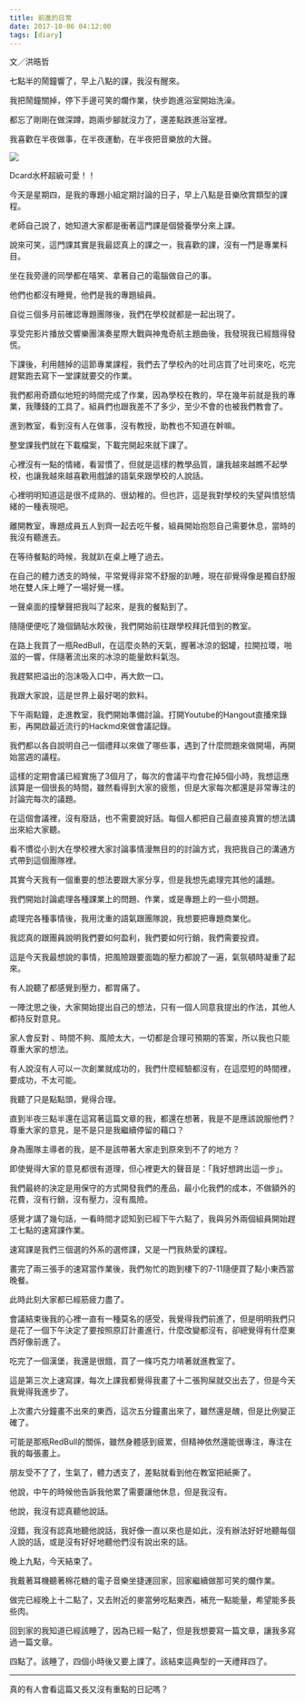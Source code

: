 ```yaml
---
title: 前進的日常
date: 2017-10-06 04:12:00
tags: [diary]
---
```


文／洪晧哲

七點半的鬧鐘響了，早上八點的課，我沒有醒來。

我把鬧鐘關掉，停下手邊可笑的爛作業，快步跑進浴室開始洗澡。

都忘了剛剛在做深蹲，跑兩步腳就沒力了，還差點跌進浴室裡。

我喜歡在半夜做事，在半夜運動，在半夜把音樂放的大聲。

![](https://imgur.dcard.tw/Ls1KnI9.jpg)

Dcard水杯超級可愛！！

今天是星期四，是我的專題小組定期討論的日子，早上八點是音樂欣賞類型的課程。

老師自己說了，她知道大家都是衝著這門課是個營養學分來上課。

說來可笑，這門課其實是我最認真上的課之一，我喜歡的課，沒有一門是專業科目。

坐在我旁邊的同學都在嘻笑、拿著自己的電腦做自己的事。

他們也都沒有睡覺，他們是我的專題組員。

自從三個多月前確認專題團隊後，我們在學校就都是一起出現了。

享受完影片播放交響樂團演奏星際大戰與神鬼奇航主題曲後，我發現我已經餓得發慌。

下課後，利用翹掉的這節專業課程，我們去了學校內的吐司店買了吐司來吃，吃完趕緊跑去寫下一堂課就要交的作業。

我們都用奇蹟似地短的時間完成了作業，因為學校在教的，早在幾年前就是我的專業，我賺錢的工具了。組員們也跟我差不了多少，至少不會的也被我們教會了。

進到教室，看到沒有人在做事，沒有教授，助教也不知道在幹嘛。

整堂課我們就在下載檔案，下載完開起來就下課了。

心裡沒有一點的情緒，看習慣了，但就是這樣的教學品質，讓我越來越瞧不起學校，也讓我越來越喜歡用戲謔的語氣來跟學校的人說話。

心裡明明知道這是很不成熟的、很幼稚的。但也許，這是我對學校的失望與憤怒情緒的一種表現吧。

離開教室，專題成員五人到齊一起去吃午餐，組員開始抱怨自己需要休息，當時的我沒有聽進去。

在等待餐點的時候，我就趴在桌上睡了過去。

在自己的體力透支的時候，平常覺得非常不舒服的趴睡，現在卻覺得像是獨自舒服地在雙人床上睡了一場好覺一樣。

一聲桌面的撞擊聲把我叫了起來，是我的餐點到了。

隨隨便便吃了幾個鍋貼水餃後，我們開始前往跟學校拜託借到的教室。

在路上我買了一瓶RedBull，在這麼炎熱的天氣，握著冰涼的鋁罐，拉開拉環，啪滋的一響，伴隨著流出來的冰涼的能量飲料氣泡。

我趕緊把溢出的泡沫吸入口中，再大飲一口。

我跟大家說，這是世界上最好喝的飲料。

下午兩點鐘，走進教室，我們開始準備討論。打開Youtube的Hangout直播來錄影，再開啟最近流行的Hackmd來做會議記錄。

我們都以各自說明自己一個禮拜以來做了哪些事，遇到了什麼問題來做開場，再開始當週的議程。

這樣的定期會議已經實施了3個月了，每次的會議平均會花掉5個小時，我想這應該算是一個很長的時間，雖然看得到大家的疲態，但是大家每次都還是非常專注的討論完每次的議題。

在這個會議裡，沒有廢話，也不需要說好話。每個人都把自己最直接真實的想法講出來給大家聽。

看不慣從小到大在學校裡大家討論事情漫無目的的討論方式，我把我自己的溝通方式帶到這個團隊裡。

其實今天我有一個重要的想法要跟大家分享，但是我想先處理完其他的議題。

我們開始討論處理各種課業上的問題、作業，或是專題上的一些小問題。

處理完各種事情後，我用沈重的語氣跟團隊說，我想要把專題商業化。

我認真的跟團員說明我們要如何盈利，我們要如何行銷，我們需要投資。

這是今天我最想說的事情，把風險跟要面臨的壓力都說了一遍，氣氛頓時凝重了起來。

有人說聽了都感覺到壓力，都胃痛了。

一陣沈思之後，大家開始提出自己的想法，只有一個人同意我提出的作法，其他人都持反對意見。

家人會反對 、時間不夠、風險太大，一切都是合理可預期的答案，所以我也只能尊重大家的想法。

有人說沒有人可以一次創業就成功的，我們什麼經驗都沒有，在這麼短的時間裡，要成功，不太可能。

我聽了只是點點頭，覺得合理。

直到半夜三點半還在這寫著這篇文章的我，都還在想著，我是不是應該說服他們？尊重大家的意見，是不是只是我繼續停留的藉口？

身為團隊主導者的我，是不是該帶著大家走到原來到不了的地方？

即使覺得大家的意見都很有道理，但心裡更大的聲音是：「我好想跨出這一步」。

我們最終的決定是用保守的方式開發我們的產品，最小化我們的成本，不做額外的花費，沒有行銷，沒有壓力，沒有風險。

感覺才講了幾句話，一看時間才認知到已經下午六點了，我與另外兩個組員開始趕工七點的速寫課作業。

速寫課是我們三個選的外系的選修課，又是一門我熱愛的課程。

畫完了兩三張手的速寫當作業後，我們匆忙的跑到樓下的7-11隨便買了點小東西當晚餐。

此時此刻大家都已經筋疲力盡了。

會議結束後我的心裡一直有一種莫名的感受，我覺得我們前進了，但是明明我們只是花了一個下午決定了要按照原訂計畫進行，什麼改變都沒有，卻總覺得有什麼東西好像前進了。

吃完了一個漢堡，我還是很餓，買了一條巧克力啃著就進教室了。

這是第三次上速寫課，每次上課我都覺得我畫了十二張狗屎就交出去了，但是今天我覺得我進步了。

上次畫六分鐘畫不出來的東西，這次五分鐘畫出來了，雖然還是醜，但是比例變正確了。

可能是那瓶RedBull的關係，雖然身體感到疲累，但精神依然還能很專注，專注在我的每張畫上。

朋友受不了了，生氣了，體力透支了，差點就看到他在教室把紙撕了。

他說，中午的時候他告訴我他累了需要讓他休息，但是我沒有。

他說，我沒有認真聽他說話。

沒錯，我沒有認真地聽他說話，我好像一直以來也是如此，沒有辦法好好地聽每個人說的話，或是沒有好好地聽他們沒有說出來的話。

晚上九點，今天結束了。

我戴著耳機聽著棉花糖的電子音樂坐捷運回家，回家繼續做那可笑的爛作業。

做完已經晚上十二點了，又去附近的麥當勞吃點東西，補充一點能量，希望能多長些肉。

回到家的我知道已經該睡了，因為已經一點了，但是我想要寫一篇文章，讓我多寫過一篇文章。

四點了。該睡了，四個小時後又要上課了。該結束這典型的一天禮拜四了。

------------------------------------------------------------------------

真的有人會看這篇又長又沒有重點的日記嗎？
